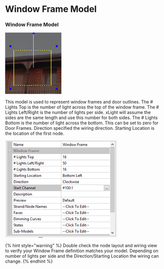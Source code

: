 # Window Frame Model

### Window Frame Model

![](../../../.gitbook/assets/base648543fa503852717f.png)

This model is used to represent window frames and door outlines. The # Lights Top is the number of light across the top of the window frame. The # Lights Left/Right is the number of lights per side. xLight will assume the sides are the same length and use this number for both sides. The # Lights Bottom is the number of light across the bottom. This can be set to zero for Door Frames. Direction specified the wiring direction. Starting Location is the location of the first node.

![](<../../../.gitbook/assets/image (597).png>)

{% hint style="warning" %}
Double check the node layout and wiring view to verify your Window Frame definition matches your model. Depending on number of lights per side and the Direction/Starting Location the wiring can change.
{% endhint %}

